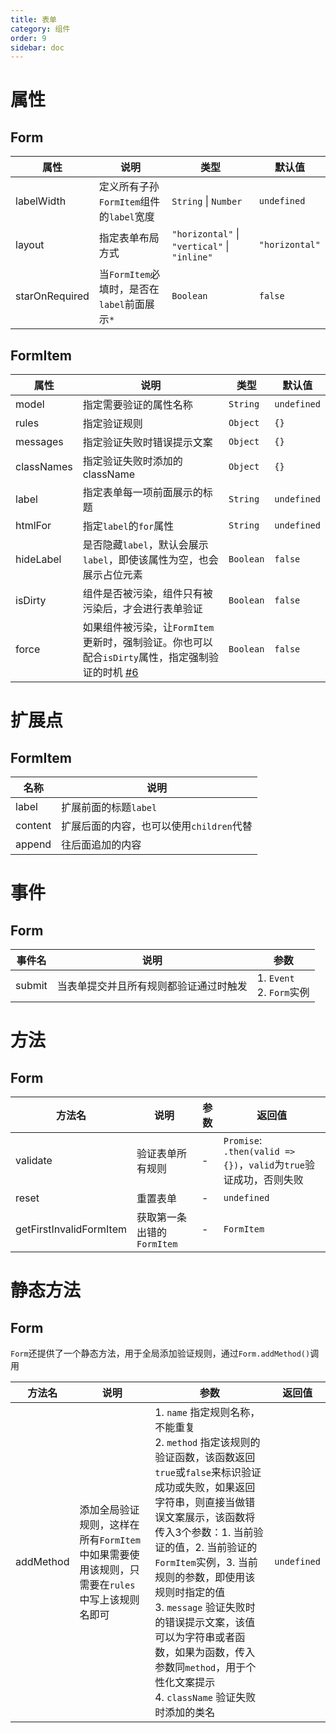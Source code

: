 ```yaml
---
title: 表单
category: 组件
order: 9
sidebar: doc
---
```


# 属性

## Form

| 属性 | 说明 | 类型 | 默认值 |
| --- | --- | --- | --- |
| labelWidth | 定义所有子孙`FormItem`组件的`label`宽度 | `String` &#124; `Number` | `undefined` |
| layout | 指定表单布局方式 | `"horizontal"` &#124; `"vertical"` &#124; `"inline"` | `"horizontal"` |
| starOnRequired | 当`FormItem`必填时，是否在`label`前面展示`*` | `Boolean` | `false` |

## FormItem

| 属性 | 说明 | 类型 | 默认值 |
| --- | --- | --- | --- |
| model | 指定需要验证的属性名称 | `String` | `undefined` |
| rules | 指定验证规则 | `Object` | `{}` |
| messages | 指定验证失败时错误提示文案 | `Object` | `{}` |
| classNames | 指定验证失败时添加的className | `Object` | `{}` |
| label | 指定表单每一项前面展示的标题 | `String` | `undefined` |
| htmlFor | 指定`label`的`for`属性 | `String` | `undefined` | 
| hideLabel | 是否隐藏`label`，默认会展示`label`，即使该属性为空，也会展示占位元素 | `Boolean` | `false` |
| isDirty | 组件是否被污染，组件只有被污染后，才会进行表单验证 | `Boolean` | `false` |
| force | 如果组件被污染，让`FormItem`更新时，强制验证。你也可以配合`isDirty`属性，指定强制验证的时机 [#6][1] | `Boolean` | `false` |

# 扩展点

## FormItem

| 名称 | 说明 |
| --- | --- |
| label | 扩展前面的标题`label` |
| content | 扩展后面的内容，也可以使用`children`代替 |
| append | 往后面追加的内容 |

# 事件

## Form

| 事件名 | 说明 | 参数 |
| --- | --- | --- |
| submit | 当表单提交并且所有规则都验证通过时触发 | 1. `Event` <br /> 2. `Form`实例 |

# 方法

## Form

| 方法名 | 说明 | 参数 | 返回值 |
| --- | --- | --- | --- |
| validate | 验证表单所有规则 | - | `Promise`: `.then(valid => {})`，`valid`为`true`验证成功，否则失败 |
| reset | 重置表单 | - | `undefined` |
| getFirstInvalidFormItem | 获取第一条出错的`FormItem` | - | `FormItem` |

# 静态方法

## Form

`Form`还提供了一个静态方法，用于全局添加验证规则，通过`Form.addMethod()`调用

| 方法名 | 说明 | 参数 | 返回值 |
| --- | --- | --- | --- |
| addMethod | 添加全局验证规则，这样在所有`FormItem`中如果需要使用该规则，只需要在`rules`中写上该规则名即可 | 1. `name` 指定规则名称，不能重复 <br /> 2. `method` 指定该规则的验证函数，该函数返回`true`或`false`来标识验证成功或失败，如果返回字符串，则直接当做错误文案展示，该函数将传入3个参数：1. 当前验证的值，2. 当前验证的`FormItem`实例，3. 当前规则的参数，即使用该规则时指定的值 <br /> 3. `message` 验证失败时的错误提示文案，该值可以为字符串或者函数，如果为函数，传入参数同`method`，用于个性化文案提示 <br /> 4. `className` 验证失败时添加的类名 | `undefined` |

[1]: https://github.com/ksc-fe/kpc/issues/6
